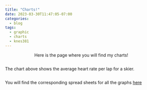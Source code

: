 ```yaml
---
title: "Charts!"
date: 2023-03-30T11:47:05-07:00
categories:
  - blog
tags:
  - graphic
  - charts
  - knes381
---
```


<p div align="center"> Here is the page where you will find my charts! </p>

<p>
<img src="{{ site.url }}{{site.baseurl }}/assets/images/HR.png" alt="">
  
The chart above shows the average heart rate per lap for a skier. 

<img src="{{ site.url }}{{site.baseurl }}/assets/images/ascent-descent.png" alt="">
  



You will find the corresponding spread sheets for all the graphs [here](https://carissaleung.github.io/website/blog/data-analysis/)

<p>
